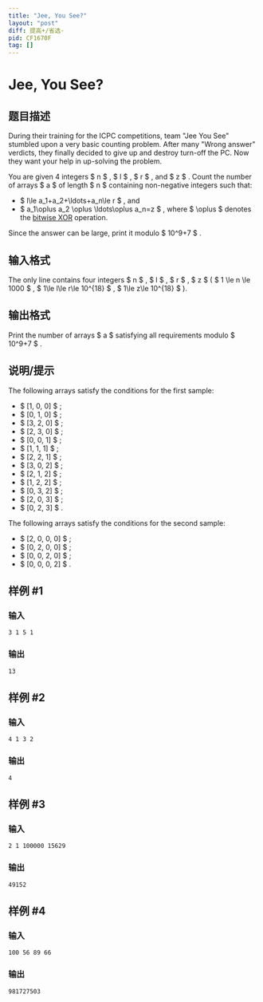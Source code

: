 ```yaml
---
title: "Jee, You See?"
layout: "post"
diff: 提高+/省选-
pid: CF1670F
tag: []
---
```


# Jee, You See?

## 题目描述

During their training for the ICPC competitions, team "Jee You See" stumbled upon a very basic counting problem. After many "Wrong answer" verdicts, they finally decided to give up and destroy turn-off the PC. Now they want your help in up-solving the problem.

You are given 4 integers $ n $ , $ l $ , $ r $ , and $ z $ . Count the number of arrays $ a $ of length $ n $ containing non-negative integers such that:

- $ l\le a_1+a_2+\ldots+a_n\le r $ , and
- $ a_1\oplus a_2 \oplus \ldots\oplus a_n=z $ , where $ \oplus $ denotes the [bitwise XOR](https://en.wikipedia.org/wiki/Bitwise_operation#XOR) operation.

Since the answer can be large, print it modulo $ 10^9+7 $ .

## 输入格式

The only line contains four integers $ n $ , $ l $ , $ r $ , $ z $ ( $ 1 \le n \le 1000 $ , $ 1\le l\le r\le 10^{18} $ , $ 1\le z\le 10^{18} $ ).

## 输出格式

Print the number of arrays $ a $ satisfying all requirements modulo $ 10^9+7 $ .

## 说明/提示

The following arrays satisfy the conditions for the first sample:

- $ [1, 0, 0] $ ;
- $ [0, 1, 0] $ ;
- $ [3, 2, 0] $ ;
- $ [2, 3, 0] $ ;
- $ [0, 0, 1] $ ;
- $ [1, 1, 1] $ ;
- $ [2, 2, 1] $ ;
- $ [3, 0, 2] $ ;
- $ [2, 1, 2] $ ;
- $ [1, 2, 2] $ ;
- $ [0, 3, 2] $ ;
- $ [2, 0, 3] $ ;
- $ [0, 2, 3] $ .

The following arrays satisfy the conditions for the second sample:

- $ [2, 0, 0, 0] $ ;
- $ [0, 2, 0, 0] $ ;
- $ [0, 0, 2, 0] $ ;
- $ [0, 0, 0, 2] $ .

## 样例 #1

### 输入

```
3 1 5 1
```

### 输出

```
13
```

## 样例 #2

### 输入

```
4 1 3 2
```

### 输出

```
4
```

## 样例 #3

### 输入

```
2 1 100000 15629
```

### 输出

```
49152
```

## 样例 #4

### 输入

```
100 56 89 66
```

### 输出

```
981727503
```

